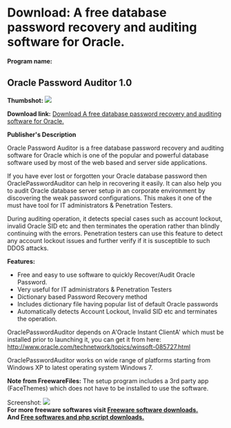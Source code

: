 # Download: A free database password recovery and auditing software for Oracle.

**Program name:**

## Oracle Password Auditor 1.0

  
**Thumbshot:** ![](http://www.freewarefiles.com/screenshot/oraclepswdadtr_md.jpg)   
  
**Download link:** [Download A free database password recovery and auditing software for Oracle.](http://freesoftwares.boysofts.com/Oracle-Password-Auditor_program_69409.html)  
  


**Publisher's Description**  
  


Oracle Password Auditor is a free database password recovery and auditing software for Oracle which is one of the popular and powerful database software used by most of the web based and server side applications. 

If you have ever lost or forgotten your Oracle database password then OraclePasswordAuditor can help in recovering it easily. It can also help you to audit Oracle database server setup in an corporate environment by discovering the weak password configurations. This makes it one of the must have tool for IT administrators & Penetration Testers.

During auditing operation, it detects special cases such as account lockout, invalid Oracle SID etc and then terminates the operation rather than blindly continuing with the errors. Penetration testers can use this feature to detect any account lockout issues and further verify if it is susceptible to such DDOS attacks.

**Features:**

  * Free and easy to use software to quickly Recover/Audit Oracle Password. 
  * Very useful for IT administrators & Penetration Testers 
  * Dictionary based Password Recovery method 
  * Includes dictionary file having popular list of default Oracle passwords 
  * Automatically detects Account Lockout, Invalid SID etc and terminates the operation. 

OraclePasswordAuditor depends on A'Oracle Instant ClientA' which must be installed prior to launching it, you can get it from here: <http://www.oracle.com/technetwork/topics/winsoft-085727.html>

OraclePasswordAuditor works on wide range of platforms starting from Windows XP to latest operating system Windows 7. 

**Note from FreewareFiles:** The setup program includes a 3rd party app (FaceThemes) which does not have to be installed to use the software.

  
  
Screenshot: ![](http://www.freewarefiles.com/screenshot/oraclepswdadtr.jpg)   
**For more freeware softwares visit [Freeware software downloads.](http://freesoftwares.boysofts.com/)**   
**And [Free softwares and php script downloads.](http://www.boysofts.com/)**
